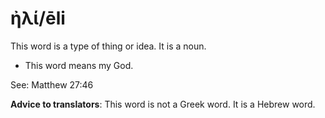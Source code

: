 # ἠλί/ēli
This word is a type of thing or idea. It is a noun.

* This word means my God.

See: Matthew 27:46

**Advice to translators**: This word is not a Greek word. It is a Hebrew word.
